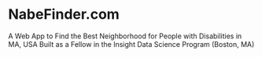 # NabeFinder.com
A Web App to Find the Best Neighborhood for People with Disabilities in MA, USA
Built as a Fellow in the Insight Data Science Program (Boston, MA)
